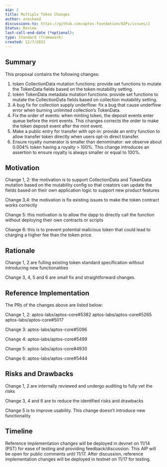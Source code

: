 ```yaml
---
aip: 2
title: Multiple Token Changes
author: areshand
discussions-to: https://github.com/aptos-foundation/AIPs/issues/2
Status: Review
last-call-end-date (*optional):
type: Standard (framework)
created: 12/7/2022
---
```


## Summary

This proposal contains the following changes:

1. token CollectionData mutation functions: provide set functions to mutate the TokenData fields based on the token mutability setting.
2. token TokenData metadata mutation functions: provide set functions to mutate the CollectionData fields based on collection mutability setting.
3. A bug fix for collection supply underflow: fix a bug that cause underflow error when burning unlimited collection’s TokenData.
4. Fix the order of events: when minting token, the deposit events enter queue before the mint events. This changes corrects the order to make the token deposit event after the mint event.
5. Make a public entry for transfer with opt-in: provide an entry function to allow transfer token directly when users opt-in direct transfer.
6. Ensure royalty numerator is smaller than denominator: we observe about 0.004% token having a royalty > 100%. This change introduces an assertion to ensure royalty is always smaller or equal to 100%.

## Motivation
Change 1, 2: the motivation is to support CollectionData and TokenData mutation based on the mutability config so that creators can update the fields based on their own application logic to support new product features

Change 3,4: the motivation is fix existing issues to make the token contract works correctly

Change 5: this motivation is to allow the dapp to directly call the function without deploying their own contracts or scripts

Change 6: this is to prevent potential malicious token that could lead to charging a higher fee than the token price.

## Rationale

Change 1, 2 are fulling existing token standard specification without introducing new functionalities

Change 3, 4, 5 and 6 are small fix and straightforward changes.

## Reference Implementation

The PRs of the changes above are listed below:

Change 1, 2:
aptos-labs/aptos-core#5382
aptos-labs/aptos-core#5265
aptos-labs/aptos-core#5017

Change 3: aptos-labs/aptos-core#5096

Change 4: aptos-labs/aptos-core#5499

Change 5: aptos-labs/aptos-core#4930

Change 6: aptos-labs/aptos-core#5444

## Risks and Drawbacks

Change 1, 2 are internally reviewed and undergo auditing to fully vet the risks

Change 3, 4 and 6 are to reduce the identified risks and drawbacks

Change 5 is to improve usability. This change doesn’t introduce new functionality

## Timeline
Reference implementation changes will be deployed in devnet on 11/14 (PST) for ease of testing and providing feedback/discussion.
This AIP will be open for public comments until 11/17.
After discussion, reference implementation changes will be deployed in testnet on 11/17 for testing.